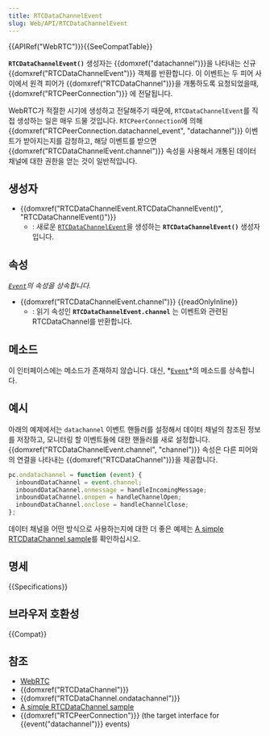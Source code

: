 ```yaml
---
title: RTCDataChannelEvent
slug: Web/API/RTCDataChannelEvent
---
```


{{APIRef("WebRTC")}}{{SeeCompatTable}}

**`RTCDataChannelEvent()`** 생성자는 {{domxref("datachannel")}}을 나타내는 신규 {{domxref("RTCDataChannelEvent")}} 객체를 반환합니다. 이 이벤트는 두 피어 사이에서 원격 피어가 {{domxref("RTCDataChannel")}}을 개통하도록 요청되었을때, {{domxref("RTCPeerConnection")}} 에 전달됩니다.

WebRTC가 적절한 시기에 생성하고 전달해주기 때문에, `RTCDataChannelEvent`를 직접 생성하는 일은 매우 드물 것입니다. `RTCPeerConnection`에 의해 {{domxref("RTCPeerConnection.datachannel_event", "datachannel")}} 이벤트가 받아지는지를 감청하고, 해당 이벤트를 받으면 {{domxref("RTCDataChannelEvent.channel")}} 속성을 사용해서 개통된 데이터 채널에 대한 권한을 얻는 것이 일반적입니다.

## 생성자

- {{domxref("RTCDataChannelEvent.RTCDataChannelEvent()", "RTCDataChannelEvent()")}}
  - : 새로운 [`RTCDataChannelEvent`](/ko/docs/Web/API/RTCDataChannelEvent)을 생성하는 **`RTCDataChannelEvent()`** 생성자입니다.

## 속성

_[`Event`](/ko/docs/Web/API/Event)의 속성을 상속합니다._

- {{domxref("RTCDataChannelEvent.channel")}} {{readOnlyInline}}
  - : 읽기 속성인 **`RTCDataChannelEvent.channel`** 는 이벤트와 관련된 RTCDataChannel를 반환합니다.

## 메소드

이 인터페이스에는 메소드가 존재하지 않습니다. 대신, *[`Event`](/ko/docs/Web/API/Event)*의 메소드를 상속합니다.

## 예시

아래의 예제에서는 `datachannel` 이벤트 핸들러를 설정해서 데이터 채널의 참조된 정보를 저장하고, 모니터링 할 이벤트들에 대한 핸들러를 새로 설정합니다. {{domxref("RTCDataChannelEvent.channel", "channel")}} 속성은 다른 피어와의 연결을 나타내는 {{domxref("RTCDataChannel")}}을 제공합니다.

```js
pc.ondatachannel = function (event) {
  inboundDataChannel = event.channel;
  inboundDataChannel.onmessage = handleIncomingMessage;
  inboundDataChannel.onopen = handleChannelOpen;
  inboundDataChannel.onclose = handleChannelClose;
};
```

데이터 채널을 어떤 방식으로 사용하는지에 대한 더 좋은 예제는 [A simple RTCDataChannel sample](/ko/docs/Web/API/WebRTC_API/Simple_RTCDataChannel_sample)를 확인하십시오.

## 명세

{{Specifications}}

## 브라우저 호환성

{{Compat}}

## 참조

- [WebRTC](/ko/docs/Web/Guide/API/WebRTC)
- {{domxref("RTCDataChannel")}}
- {{domxref("RTCDataChannel.ondatachannel")}}
- [A simple RTCDataChannel sample](/ko/docs/Web/API/WebRTC_API/Simple_RTCDataChannel_sample)
- {{domxref("RTCPeerConnection")}} (the target interface for {{event("datachannel")}} events)
